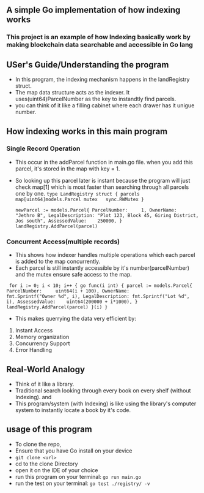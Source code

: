 ## A simple Go implementation of how indexing works
### This project is an example of how Indexing basically work by making blockchain data searchable and accessible in Go lang

## USer's Guide/Understanding the program
* In this program, the indexing mechanism happens in the landRegistry struct. 
* The map data structure acts as the indexer. It uses(uint64)ParcelNumber as the key to instandtly find parcels.
* you can think of it like a filling cabinet where each drawer has it unigue number.
## How indexing works in this main program
### Single Record Operation
* This occur in the addParcel function in main.go file. when you add this parcel, it's stored in the map with key = 1.
* So looking up this parcel later is instant because the program will just check map[1] which is most faster than searching through all parcels one by one.
  `type LandRegistry struct {
    parcels map[uint64]models.Parcel
    mutex   sync.RWMutex
}`

  `newParcel := models.Parcel{
        ParcelNumber:     1,
        OwnerName:        "Jethro B",
        LegalDescription: "Plot 123, Block 45, Giring District, Jos south",
        AssessedValue:    250000,
    } 
landRegistry.AddParcel(parcel)`
### Concurrent Access(multiple records)
* This shows how indexer handles multiple operations which each parcel is added to the map concurrently.
* Each parcel is still instantly accessible by it's number(parcelNumber) and the mutex ensure safe access to the map.

` for i := 0; i < 10; i++ {
        go func(i int) {
        parcel := models.Parcel{
            ParcelNumber:     uint64(i + 100),
            OwnerName:        fmt.Sprintf("Owner %d", i),
            LegalDescription: fmt.Sprintf("Lot %d", i),
            AssessedValue:    uint64(200000 + i*1000),
        }
        landRegistry.AddParcel(parcel)
    }(i)
    }`
    
* This makes querrying the data very efficient by:
1. Instant Access
2. Memory organization
3. Concurrency Support
4. Error Handling
## Real-World Analogy
* Think of it like a library.
* Traditional search looking through every book on every shelf (without Indexing). and
* This program/system (with Indexing) is like using the library's computer system to instantly locate a book by it's code.

## usage of this program
* To clone the repo,
* Ensure that you have Go install on your device
* `git clone <url>`
* cd to the clone Directory
* open it on the IDE of your choice
* run this program on your terminal: `go run main.go`
* run the test on your terminal: `go test ./registry/ -v`



